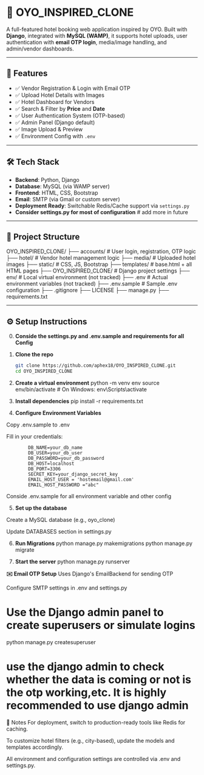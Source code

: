 # 🏨 OYO_INSPIRED_CLONE

A full-featured hotel booking web application inspired by OYO. Built with **Django**, integrated with **MySQL (WAMP)**, it supports hotel uploads, user authentication with **email OTP login**, media/image handling, and admin/vendor dashboards.

---

## 🚀 Features

- ✅ Vendor Registration & Login with Email OTP
- ✅ Upload Hotel Details with Images
- ✅ Hotel Dashboard for Vendors
- ✅ Search & Filter by **Price** and **Date**
- ✅ User Authentication System (OTP-based)
- ✅ Admin Panel (Django default)
- ✅ Image Upload & Preview
- ✅ Environment Config with `.env`

---

## 🛠️ Tech Stack

- **Backend**: Python, Django
- **Database**: MySQL (via WAMP server)
- **Frontend**: HTML, CSS, Bootstrap
- **Email**: SMTP (via Gmail or custom server)
- **Deployment Ready**: Switchable Redis/Cache support via `settings.py`
- **Consider settings.py for most of configuration**  # add more in future

---

## 📂 Project Structure

OYO_INSPIRED_CLONE/
├── accounts/ # User login, registration, OTP logic
├── hotel/ # Vendor hotel management logic
├── media/ # Uploaded hotel images
├── static/ # CSS, JS, Bootstrap
├── templates/ # base.html + all HTML pages
├── OYO_INSPIRED_CLONE/ # Django project settings
├── env/ # Local virtual environment (not tracked)
├── .env # Actual environment variables (not tracked)
├── .env.sample # Sample .env configuration
├── .gitignore
├── LICENSE
├── manage.py
├── requirements.txt




---

## ⚙️ Setup Instructions

0. **Conside the settings.py and .env.sample and requirements for all Config**

1. **Clone the repo**

   ```bash
   git clone https://github.com/aphex18/OYO_INSPIRED_CLONE.git
   cd OYO_INSPIRED_CLONE

2. **Create a virtual environment**
        python -m venv env
        source env/bin/activate      # On Windows: env\Scripts\activate

3. **Install dependencies**
        pip install -r requirements.txt

4. **Configure Environment Variables**

Copy .env.sample to .env

Fill in your credentials:

            DB_NAME=your_db_name
            DB_USER=your_db_user
            DB_PASSWORD=your_db_password
            DB_HOST=localhost
            DB_PORT=3306
            SECRET_KEY=your_django_secret_key
            EMAIL_HOST_USER = 'hostemail@gmail.com'
            EMAIL_HOST_PASSWORD ="abc"

Conside .env.sample for all environment variable and other config

5. **Set up the database**

Create a MySQL database (e.g., oyo_clone)

Update DATABASES section in settings.py  

6. **Run Migrations**
        python manage.py makemigrations
        python manage.py migrate
 

7. **Start the server**
        python manage.py runserver


**✉️ Email OTP Setup**
Uses Django's EmailBackend for sending OTP

Configure SMTP settings in .env and settings.py


# Use the Django admin panel to create superusers or simulate logins
python manage.py createsuperuser
# use the django admin to check whether the data is coming or not is the otp working,etc. It is highly recommended to use django admin


📌 Notes
For deployment, switch to production-ready tools like Redis for caching.

To customize hotel filters (e.g., city-based), update the models and templates accordingly.

All environment and configuration settings are controlled via .env and settings.py.